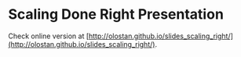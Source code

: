 # Scaling Done Right Presentation

Check online version at 
[http://olostan.github.io/slides_scaling_right/](http://olostan.github.io/slides_scaling_right/).
